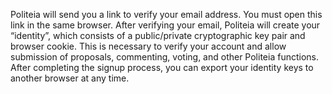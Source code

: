 Politeia will send you a link to verify your email address. You must open this
link in the same browser. After verifying your email, Politeia will create your
“identity”, which consists of a public/private cryptographic key pair and
browser cookie. This is necessary to verify your account and allow submission
of proposals, commenting, voting, and other Politeia functions. After
completing the signup process, you can export your identity keys to another
browser at any time.
